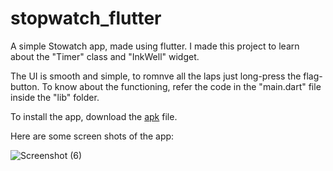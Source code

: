 # stopwatch_flutter

A simple Stowatch app, made using flutter. I made this project to learn about the "Timer" class and "InkWell" widget.

The UI is smooth and simple, to romnve all the laps just long-press the flag-button. To know about the functioning, refer the code in the "main.dart" file inside the "lib" folder.

To install the app, download the <a href="https://github.com/avinav-26th/StopwatchApp/blob/main/app-armeabi-v7a-release.apk">apk</a> file.

Here are some screen shots of the app:


![Screenshot (6)](https://user-images.githubusercontent.com/79656610/205598827-9d25bd62-ab20-4c59-b4b2-fdddc0c137bd.png)
